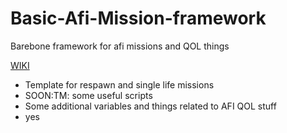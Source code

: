 # Basic-Afi-Mission-framework
Barebone framework for afi missions and QOL things

[WIKI](https://github.com/tuntematonjr/Basic-Afi-Mission-framework/wiki)

- Template for respawn and single life missions
- SOON:TM: some useful scripts
- Some additional variables and things related to AFI QOL stuff
- yes

